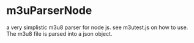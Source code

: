 # m3uParserNode

a very simplistic m3u8 parser for node js.
see m3utest.js on how to use. The m3u8 file is parsed into a json object.

